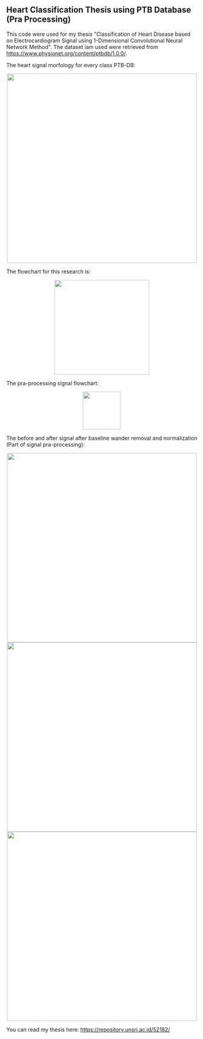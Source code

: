## Heart Classification Thesis using PTB Database (Pra Processing)

This code were used for my thesis "Classification of Heart Disease based on Electrocardiogram Signal using 1-Dimensional Convolutional Neural Network Method". The dataset iam used were retrieved from https://www.physionet.org/content/ptbdb/1.0.0/.

The heart signal morfology for every class  PTB-DB:

<p align="center">
  <img src="https://user-images.githubusercontent.com/89351262/146329338-31004d04-4777-493c-9a06-c89a61798bf5.png" width="500"/> <br />
</p>


The flowchart for this research is:

<p align="center">
  <img src="https://user-images.githubusercontent.com/89351262/146327195-fd7d5875-2826-4a94-a29d-a2d6f48d713d.png" height="250" /> <br />
</p>


The pra-processing signal flowchart:

<p align="center">
  <img src="https://user-images.githubusercontent.com/89351262/146327372-3f8633df-aca9-4346-832c-6aa7ff0aa886.png" width="100" /> <br />
</p>


The before and after signal after baseline wander removal and normalization (Part of signal pra-processing):

<p align="center">
  <img src="https://user-images.githubusercontent.com/89351262/146328336-f6c8bbe8-d7de-4ab1-b76b-94cdedd84365.png" width="500" /> <br />
<img src="https://user-images.githubusercontent.com/89351262/146329096-09740a77-7647-46df-8635-12bd033a9a54.png" width="500" /> <br />
<img src="https://user-images.githubusercontent.com/89351262/146329182-0cbcdafc-75eb-49c5-83f6-434c4aa77486.png" width="500" /> <br />
</p>

You can read my thesis here: https://repository.unsri.ac.id/52182/
